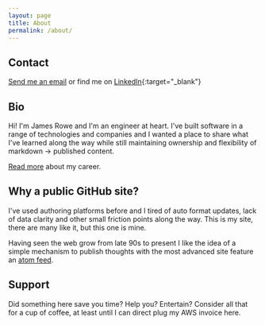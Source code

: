 ```yaml
---
layout: page
title: About
permalink: /about/
---
```


## Contact

[Send me an email](mailto:jrowe6720@gmail.com) or find me on [LinkedIn](https://linkedin.com/in/jsr6720){:target="_blank"}

## Bio

Hi! I'm James Rowe and I'm an engineer at heart. I've built software in a range of technologies and companies and I wanted a place to share what I've learned along the way while still maintaining ownership and flexibility of markdown -> published content.

[Read more](/portfolio) about my career.

## Why a public GitHub site?

I've used authoring platforms before and I tired of auto format updates, lack of data clarity and other small friction points along the way. This is my site, there are many like it, but this one is mine.

Having seen the web grow from late 90s to present I like the idea of a simple mechanism to publish thoughts with the most advanced site feature an [atom feed](/feed.xml).


## Support

Did something here save you time? Help you? Entertain? Consider all that for a cup of coffee, at least until I can direct plug my AWS invoice here.

<script type="text/javascript" src="https://cdnjs.buymeacoffee.com/1.0.0/button.prod.min.js" data-name="bmc-button" data-slug="jrowe" data-color="#FFDD00" data-emoji=""  data-font="Cookie" data-text="Buy me a coffee" data-outline-color="#000000" data-font-color="#000000" data-coffee-color="#ffffff" ></script>